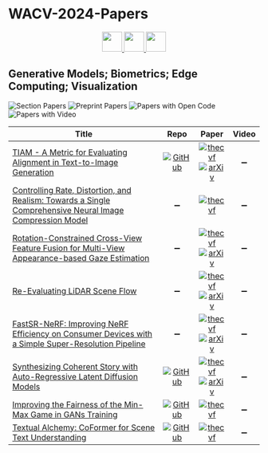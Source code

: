 # WACV-2024-Papers

<div align="center">
    <a href="https://github.com/DmitryRyumin/WACV-2024-Papers/blob/main/sections/oral_iv_ru_ll_pv.md">
        <img src="https://cdn.jsdelivr.net/gh/DmitryRyumin/NewEraAI-Papers@main/images/left.svg" width="40" alt="" />
    </a>
    <a href="https://github.com/DmitryRyumin/WACV-2024-Papers/">
        <img src="https://cdn.jsdelivr.net/gh/DmitryRyumin/NewEraAI-Papers@main/images/home.svg" width="40" alt="" />
    </a>
    <a href="https://github.com/DmitryRyumin/WACV-2024-Papers/blob/main/sections/oral_3d_ad_efpe_vx.md">
        <img src="https://cdn.jsdelivr.net/gh/DmitryRyumin/NewEraAI-Papers@main/images/right.svg" width="40" alt="" />
    </a>
</div>

## Generative Models; Biometrics; Edge Computing; Visualization

![Section Papers](https://img.shields.io/badge/Section%20Papers-8-42BA16) ![Preprint Papers](https://img.shields.io/badge/Preprint%20Papers-5-b31b1b) ![Papers with Open Code](https://img.shields.io/badge/Papers%20with%20Open%20Code-4-1D7FBF) ![Papers with Video](https://img.shields.io/badge/Papers%20with%20Video-0-FF0000)

| **Title** | **Repo** | **Paper** | **Video** |
|-----------|:--------:|:---------:|:---------:|
| [TIAM - A Metric for Evaluating Alignment in Text-to-Image Generation](https://openaccess.thecvf.com/content/WACV2024/html/Grimal_TIAM_-_A_Metric_for_Evaluating_Alignment_in_Text-to-Image_Generation_WACV_2024_paper.html) | [![GitHub](https://img.shields.io/github/stars/grimalPaul/TIAM?style=flat)](https://github.com/grimalPaul/TIAM) | [![thecvf](https://img.shields.io/badge/pdf-thecvf-7395C5.svg)](https://openaccess.thecvf.com/content/WACV2024/papers/Grimal_TIAM_-_A_Metric_for_Evaluating_Alignment_in_Text-to-Image_Generation_WACV_2024_paper.pdf) <br /> [![arXiv](https://img.shields.io/badge/arXiv-2307.05134-b31b1b.svg)](http://arxiv.org/abs/2307.05134) | :heavy_minus_sign: |
| [Controlling Rate, Distortion, and Realism: Towards a Single Comprehensive Neural Image Compression Model](https://openaccess.thecvf.com/content/WACV2024/html/Iwai_Controlling_Rate_Distortion_and_Realism_Towards_a_Single_Comprehensive_Neural_WACV_2024_paper.html) | :heavy_minus_sign: | [![thecvf](https://img.shields.io/badge/pdf-thecvf-7395C5.svg)](https://openaccess.thecvf.com/content/WACV2024/papers/Iwai_Controlling_Rate_Distortion_and_Realism_Towards_a_Single_Comprehensive_Neural_WACV_2024_paper.pdf) | :heavy_minus_sign: |
| [Rotation-Constrained Cross-View Feature Fusion for Multi-View Appearance-based Gaze Estimation](https://openaccess.thecvf.com/content/WACV2024/html/Hisadome_Rotation-Constrained_Cross-View_Feature_Fusion_for_Multi-View_Appearance-Based_Gaze_Estimation_WACV_2024_paper.html) | :heavy_minus_sign: | [![thecvf](https://img.shields.io/badge/pdf-thecvf-7395C5.svg)](https://openaccess.thecvf.com/content/WACV2024/papers/Hisadome_Rotation-Constrained_Cross-View_Feature_Fusion_for_Multi-View_Appearance-Based_Gaze_Estimation_WACV_2024_paper.pdf) <br /> [![arXiv](https://img.shields.io/badge/arXiv-2305.12704-b31b1b.svg)](http://arxiv.org/abs/2305.12704) | :heavy_minus_sign: |
| [Re-Evaluating LiDAR Scene Flow](https://openaccess.thecvf.com/content/WACV2024/html/Chodosh_Re-Evaluating_LiDAR_Scene_Flow_WACV_2024_paper.html) | :heavy_minus_sign: | [![thecvf](https://img.shields.io/badge/pdf-thecvf-7395C5.svg)](https://openaccess.thecvf.com/content/WACV2024/papers/Chodosh_Re-Evaluating_LiDAR_Scene_Flow_WACV_2024_paper.pdf) <br /> [![arXiv](https://img.shields.io/badge/arXiv-2304.02150-b31b1b.svg)](http://arxiv.org/abs/2304.02150) | :heavy_minus_sign: |
| [FastSR-NeRF: Improving NeRF Efficiency on Consumer Devices with a Simple Super-Resolution Pipeline](https://openaccess.thecvf.com/content/WACV2024/html/Lin_FastSR-NeRF_Improving_NeRF_Efficiency_on_Consumer_Devices_With_a_Simple_WACV_2024_paper.html) | :heavy_minus_sign: | [![thecvf](https://img.shields.io/badge/pdf-thecvf-7395C5.svg)](https://openaccess.thecvf.com/content/WACV2024/papers/Lin_FastSR-NeRF_Improving_NeRF_Efficiency_on_Consumer_Devices_With_a_Simple_WACV_2024_paper.pdf) <br /> [![arXiv](https://img.shields.io/badge/arXiv-2312.11537-b31b1b.svg)](http://arxiv.org/abs/2312.11537) | :heavy_minus_sign: |
| [Synthesizing Coherent Story with Auto-Regressive Latent Diffusion Models](https://openaccess.thecvf.com/content/WACV2024/html/Pan_Synthesizing_Coherent_Story_With_Auto-Regressive_Latent_Diffusion_Models_WACV_2024_paper.html) | [![GitHub](https://img.shields.io/github/stars/xichenpan/ARLDM?style=flat)](https://github.com/xichenpan/ARLDM) | [![thecvf](https://img.shields.io/badge/pdf-thecvf-7395C5.svg)](https://openaccess.thecvf.com/content/WACV2024/papers/Pan_Synthesizing_Coherent_Story_With_Auto-Regressive_Latent_Diffusion_Models_WACV_2024_paper.pdf) <br /> [![arXiv](https://img.shields.io/badge/arXiv-2211.10950-b31b1b.svg)](http://arxiv.org/abs/2211.10950) | :heavy_minus_sign: |
| [Improving the Fairness of the Min-Max Game in GANs Training](https://openaccess.thecvf.com/content/WACV2024/html/Zhang_Improving_the_Fairness_of_the_Min-Max_Game_in_GANs_Training_WACV_2024_paper.html) | [![GitHub](https://img.shields.io/github/stars/zzhang05/IGGAN?style=flat)](https://github.com/zzhang05/IGGAN) | [![thecvf](https://img.shields.io/badge/pdf-thecvf-7395C5.svg)](https://openaccess.thecvf.com/content/WACV2024/papers/Zhang_Improving_the_Fairness_of_the_Min-Max_Game_in_GANs_Training_WACV_2024_paper.pdf) | :heavy_minus_sign: |
| [Textual Alchemy: CoFormer for Scene Text Understanding](https://openaccess.thecvf.com/content/WACV2024/html/Deshmukh_Textual_Alchemy_CoFormer_for_Scene_Text_Understanding_WACV_2024_paper.html) | [![GitHub](https://img.shields.io/github/stars/CandleLabAI/CoFormer-WACV-2024?style=flat)](https://github.com/CandleLabAI/CoFormer-WACV-2024) | [![thecvf](https://img.shields.io/badge/pdf-thecvf-7395C5.svg)](https://openaccess.thecvf.com/content/WACV2024/papers/Deshmukh_Textual_Alchemy_CoFormer_for_Scene_Text_Understanding_WACV_2024_paper.pdf) | :heavy_minus_sign: |
